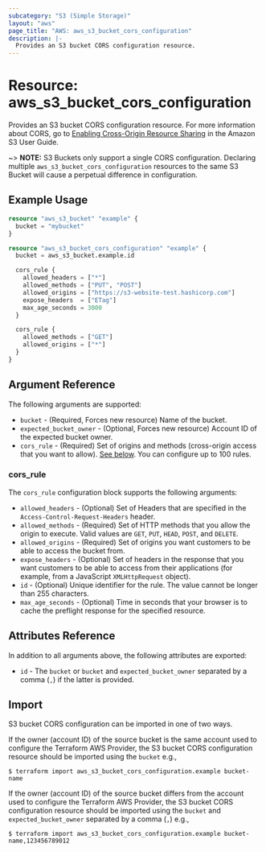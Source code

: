 ```yaml
---
subcategory: "S3 (Simple Storage)"
layout: "aws"
page_title: "AWS: aws_s3_bucket_cors_configuration"
description: |-
  Provides an S3 bucket CORS configuration resource.
---
```


# Resource: aws_s3_bucket_cors_configuration

Provides an S3 bucket CORS configuration resource. For more information about CORS, go to [Enabling Cross-Origin Resource Sharing](https://docs.aws.amazon.com/AmazonS3/latest/userguide/cors.html) in the Amazon S3 User Guide.

~> **NOTE:** S3 Buckets only support a single CORS configuration. Declaring multiple `aws_s3_bucket_cors_configuration` resources to the same S3 Bucket will cause a perpetual difference in configuration.

## Example Usage

```terraform
resource "aws_s3_bucket" "example" {
  bucket = "mybucket"
}

resource "aws_s3_bucket_cors_configuration" "example" {
  bucket = aws_s3_bucket.example.id

  cors_rule {
    allowed_headers = ["*"]
    allowed_methods = ["PUT", "POST"]
    allowed_origins = ["https://s3-website-test.hashicorp.com"]
    expose_headers  = ["ETag"]
    max_age_seconds = 3000
  }

  cors_rule {
    allowed_methods = ["GET"]
    allowed_origins = ["*"]
  }
}
```

## Argument Reference

The following arguments are supported:

* `bucket` - (Required, Forces new resource) Name of the bucket.
* `expected_bucket_owner` - (Optional, Forces new resource) Account ID of the expected bucket owner.
* `cors_rule` - (Required) Set of origins and methods (cross-origin access that you want to allow). [See below](#cors_rule). You can configure up to 100 rules.

### cors_rule

The `cors_rule` configuration block supports the following arguments:

* `allowed_headers` - (Optional) Set of Headers that are specified in the `Access-Control-Request-Headers` header.
* `allowed_methods` - (Required) Set of HTTP methods that you allow the origin to execute. Valid values are `GET`, `PUT`, `HEAD`, `POST`, and `DELETE`.
* `allowed_origins` - (Required) Set of origins you want customers to be able to access the bucket from.
* `expose_headers` - (Optional) Set of headers in the response that you want customers to be able to access from their applications (for example, from a JavaScript `XMLHttpRequest` object).
* `id` - (Optional) Unique identifier for the rule. The value cannot be longer than 255 characters.
* `max_age_seconds` - (Optional) Time in seconds that your browser is to cache the preflight response for the specified resource.

## Attributes Reference

In addition to all arguments above, the following attributes are exported:

* `id` - The `bucket` or `bucket` and `expected_bucket_owner` separated by a comma (`,`) if the latter is provided.

## Import

S3 bucket CORS configuration can be imported in one of two ways.

If the owner (account ID) of the source bucket is the same account used to configure the Terraform AWS Provider,
the S3 bucket CORS configuration resource should be imported using the `bucket` e.g.,

```
$ terraform import aws_s3_bucket_cors_configuration.example bucket-name
```

If the owner (account ID) of the source bucket differs from the account used to configure the Terraform AWS Provider,
the S3 bucket CORS configuration resource should be imported using the `bucket` and `expected_bucket_owner` separated by a comma (`,`) e.g.,

```
$ terraform import aws_s3_bucket_cors_configuration.example bucket-name,123456789012
```
